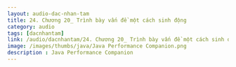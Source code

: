```yaml
---
layout: audio-dac-nhan-tam
title: 24. Chương 20_ Trình bày vấn đề một cách sinh động 
category: audio
tags: [dacnhantam]
link: /audio/dacnhantam/24. Chương 20_ Trình bày vấn đề một cách sinh động.mp3 
image: /images/thumbs/java/Java Performance Companion.png
description : Java Performance Companion 
---
```












